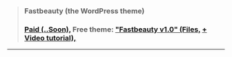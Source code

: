> ### Fastbeauty (the WordPress theme)
> ### [Paid (..Soon),](https://youtube.com/@VideoCovery) Free theme: ["Fastbeauty v1.0" (Files,](https://github.com/VideoCovery/fastbeauty_themes__free-v1.0) [+ Video tutorial),](https://youtube.com/@VideoCovery)
---
